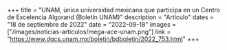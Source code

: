 +++
title = "UNAM, única universidad mexicana que participa en un Centro de Excelencia Algorand (Boletín UNAM)"
description = "Artículo"
dates = "18 de septiembre de 2022"
date = "2022-09-18"
images = ["/images/noticias-articulos/mega-ace-unam.png"]
link = "https://www.dgcs.unam.mx/boletin/bdboletin/2022_753.html"
+++

